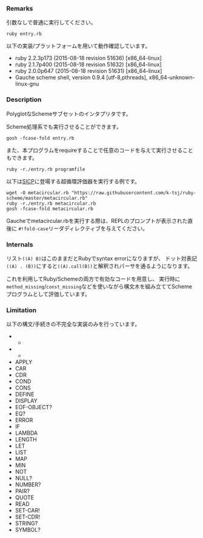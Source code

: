 ### Remarks

引数なしで普通に実行してください。

    ruby entry.rb

以下の実装/プラットフォームを用いて動作確認しています。

* ruby 2.2.3p173 (2015-08-18 revision 51636) [x86\_64-linux]
* ruby 2.1.7p400 (2015-08-18 revision 51632) [x86\_64-linux]
* ruby 2.0.0p647 (2015-08-18 revision 51631) [x86\_64-linux]
* Gauche scheme shell, version 0.9.4 [utf-8,pthreads], x86\_64-unknown-linux-gnu

### Description

PolyglotなSchemeサブセットのインタプリタです。

Scheme処理系でも実行させることができます。

    gosh -fcase-fold entry.rb

また、本プログラムをrequireすることで任意のコードを与えて実行させることもできます。

    ruby -r./entry.rb programfile

以下は[SICP](https://mitpress.mit.edu/sicp/)に登場する超循環評価器を実行する例です。

    wget -O metacircular.rb "https://raw.githubusercontent.com/k-tsj/ruby-scheme/master/metacircular.rb"
    ruby -r./entry.rb metacircular.rb
    gosh -fcase-fold metacircular.rb

Gaucheでmetacircular.rbを実行する際は、REPLのプロンプトが表示された直後に
`#!fold-case`リーダディレクティブを与えてください。

### Internals

リスト`((A) B)`はこのままだとRubyでsyntax errorになりますが、
ドット対表記`((A) . (B))`にすると`((A).call(B))`と解釈されパーサを通るようになります。

これを利用してRuby/Schemeの両方で有効なコードを用意し、
実行時に`method_missing`/`const_missing`などを使いながら構文木を組み立ててSchemeプログラムとして評価しています。

### Limitation

以下の構文/手続きの不完全な実装のみを行っています。

* -
* *
* APPLY
* CAR
* CDR
* COND
* CONS
* DEFINE
* DISPLAY
* EOF-OBJECT?
* EQ?
* ERROR
* IF
* LAMBDA
* LENGTH
* LET
* LIST
* MAP
* MIN
* NOT
* NULL?
* NUMBER?
* PAIR?
* QUOTE
* READ
* SET-CAR!
* SET-CDR!
* STRING?
* SYMBOL?
